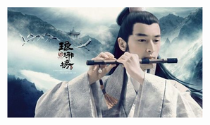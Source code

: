 <!DOCTYPE html>
<html lang="en">
<head>
    <meta charset="UTF-8">
    <title>Title</title>
</head>
<body>
     <img src="timg.jpg" title="鼠标悬停" alt="找不到图片显示" />
</body>
</html>